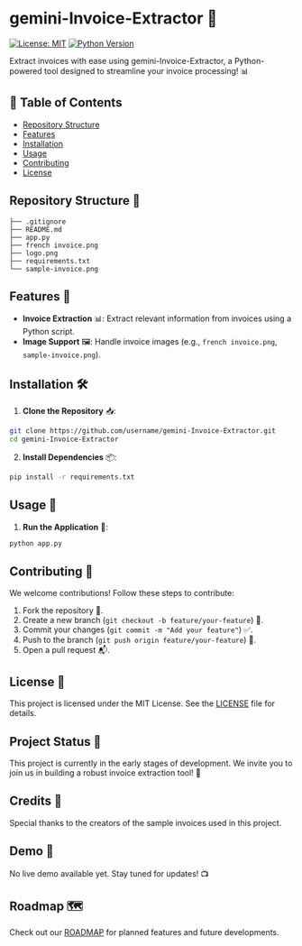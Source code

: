 # gemini-Invoice-Extractor 🚀
[![License: MIT](https://img.shields.io/badge/License-MIT-yellow.svg)](https://opensource.org/licenses/MIT)
[![Python Version](https://img.shields.io/badge/Python-3.8%2B-blue.svg)](https://www.python.org/downloads/)

Extract invoices with ease using gemini-Invoice-Extractor, a Python-powered tool designed to streamline your invoice processing! 📊

## 📑 Table of Contents
- [Repository Structure](#repository-structure)
- [Features](#features)
- [Installation](#installation)
- [Usage](#usage)
- [Contributing](#contributing)
- [License](#license)

## Repository Structure 📂

```plaintext
├── .gitignore
├── README.md
├── app.py
├── french invoice.png
├── logo.png
├── requirements.txt
└── sample-invoice.png
```

## Features 🌟

- **Invoice Extraction** 📊: Extract relevant information from invoices using a Python script.
- **Image Support** 🖼️: Handle invoice images (e.g., `french invoice.png`, `sample-invoice.png`).

## Installation 🛠️

1. **Clone the Repository** 📥:
 ```bash
 git clone https://github.com/username/gemini-Invoice-Extractor.git
 cd gemini-Invoice-Extractor
 ```

2. **Install Dependencies** 📦:
 ```bash
 pip install -r requirements.txt
 ```

## Usage 🎯

1. **Run the Application** 🚀:
 ```bash
 python app.py
 ```

## Contributing 🤝

We welcome contributions! Follow these steps to contribute:
1. Fork the repository 🍴.
2. Create a new branch (`git checkout -b feature/your-feature`) 🌿.
3. Commit your changes (`git commit -m "Add your feature"`) ✅.
4. Push to the branch (`git push origin feature/your-feature`) 🚀.
5. Open a pull request 📬.

## License 📜

This project is licensed under the MIT License. See the [LICENSE](LICENSE) file for details.

## Project Status 🚧

This project is currently in the early stages of development. We invite you to join us in building a robust invoice extraction tool! 🚀

## Credits 🙌

Special thanks to the creators of the sample invoices used in this project.

## Demo 🎥

No live demo available yet. Stay tuned for updates! 📺

## Roadmap 🗺️

Check out our [ROADMAP](ROADMAP.md) for planned features and future developments.
